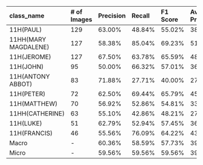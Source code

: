 | class_name           | # of Images   | Precision   | Recall   | F1 Score   | Average Precision   |
|:---------------------|:--------------|:------------|:---------|:-----------|:--------------------|
| 11H(PAUL)            | 129           | 63.00%      | 48.84%   | 55.02%     | 38.67%              |
| 11HH(MARY MAGDALENE) | 127           | 58.38%      | 85.04%   | 69.23%     | 51.85%              |
| 11H(JEROME)          | 127           | 67.50%      | 63.78%   | 65.59%     | 48.79%              |
| 11H(JOHN)            | 95            | 50.00%      | 66.32%   | 57.01%     | 36.87%              |
| 11H(ANTONY ABBOT)    | 83            | 71.88%      | 27.71%   | 40.00%     | 27.56%              |
| 11H(PETER)           | 72            | 62.50%      | 69.44%   | 65.79%     | 45.95%              |
| 11H(MATTHEW)         | 70            | 56.92%      | 52.86%   | 54.81%     | 33.91%              |
| 11HH(CATHERINE)      | 63            | 55.10%      | 42.86%   | 48.21%     | 27.79%              |
| 11H(LUKE)            | 51            | 62.79%      | 52.94%   | 57.45%     | 36.02%              |
| 11H(FRANCIS)         | 46            | 55.56%      | 76.09%   | 64.22%     | 43.55%              |
| Macro                | -             | 60.36%      | 58.59%   | 57.73%     | 39.09%              |
| Micro                | -             | 59.56%      | 59.56%   | 59.56%     | 39.65%              |